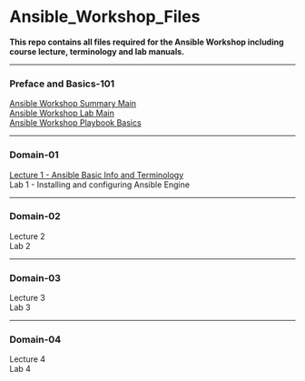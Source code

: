 # Ansible_Workshop_Files
**This repo contains all files required for the Ansible Workshop including course lecture, terminology and lab manuals.**

_____________________________________________
### Preface and Basics-101
[Ansible Workshop Summary Main](/docs/WORKSHOP-MAIN.md#ansible-workshop--ansible-basics)<br>
[Ansible Workshop Lab Main](/docs/LAB-MAIN.md#lab-main)<br>
[Ansible Workshop Playbook Basics](/docs/PLAY-BASICS-MAIN.md)<br>
_____________________________________________
### Domain-01
[Lecture 1 - Ansible Basic Info and Terminology](/docs/LECTURE1-MAIN.md)<br>
Lab 1 - Installing and configuring Ansible Engine<br>
_____________________________________________
### Domain-02
Lecture 2<br>
Lab 2<br>
_____________________________________________
### Domain-03
Lecture 3<br>
Lab 3<br>
_____________________________________________
### Domain-04
Lecture 4<br>
Lab 4<br>




